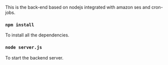 This is the back-end based on nodejs integrated with amazon ses and cron-jobs.

### `npm install`

To install all the dependencies.

### `node server.js`

To start the backend server.
